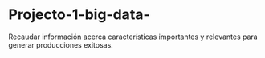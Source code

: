 # Projecto-1-big-data-
Recaudar información acerca características importantes y relevantes para generar producciones exitosas. 
